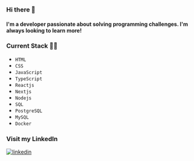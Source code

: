 ### Hi there 👋 
#### I'm a developer passionate about solving programming challenges. I'm always looking to learn more!

### Current Stack :technologist:
- `HTML`
- `CSS`
- `JavaScript`
- `TypeScript`
- `Reactjs`
- `Nextjs`
- `Nodejs`
- `SQL`
- `PostgreSQL`
- `MySQL`
- `Docker`

### Visit my LinkedIn
[![linkedin](https://img.shields.io/badge/linkedin-0A66C2?style=for-the-badge&logo=linkedin&logoColor=white)](https://www.linkedin.com/in/victor-barros-desenvolvedor/)
